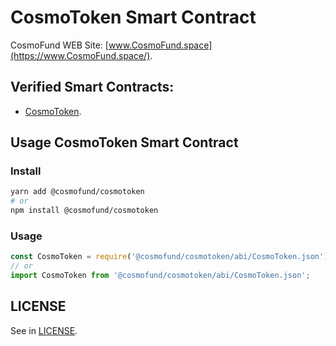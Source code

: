 # CosmoToken Smart Contract
CosmoFund WEB Site: [www.CosmoFund.space](https://www.CosmoFund.space/).

## Verified Smart Contracts:
- [CosmoToken](https://etherscan.io/token/).


## Usage CosmoToken Smart Contract
### Install
```bash
yarn add @cosmofund/cosmotoken
# or
npm install @cosmofund/cosmotoken
```

### Usage
```js
const CosmoToken = require('@cosmofund/cosmotoken/abi/CosmoToken.json');
// or
import CosmoToken from '@cosmofund/cosmotoken/abi/CosmoToken.json';
```


## LICENSE
See in [LICENSE](/LICENSE).
